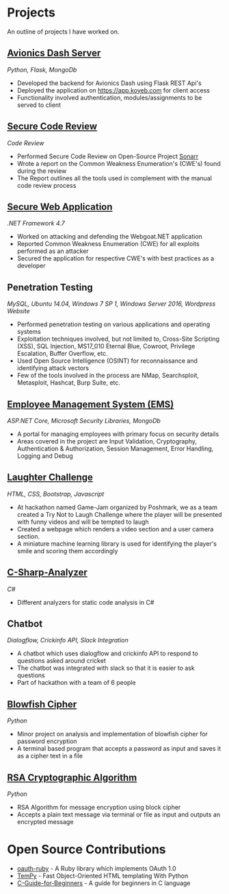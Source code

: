 # Projects
An outline of projects I have worked on.

## [Avionics Dash Server](https://github.com/iamibi/avionics-dash-server)
*Python, Flask, MongoDb*
* Developed the backend for Avionics Dash using Flask REST Api's
* Deployed the application on https://app.koyeb.com for client access
* Functionality involved authentication, modules/assignments to be served to client

## [Secure Code Review](https://github.com/iamibi/Projects/tree/Secure-Code-Review)
*Code Review*
* Performed Secure Code Review on Open-Source Project [Sonarr](https://github.com/Sonarr/Sonarr/tree/81ff4791acd49e7f557785a41506f75273a657ae)
* Wrote a report on the Common Weakness Enumeration's (CWE's) found during the review
* The Report outlines all the tools used in complement with the manual code review process

## [Secure Web Application](https://github.com/iamibi/Webgoat.NET)
*.NET Framework 4.7*
* Worked on attacking and defending the Webgoat.NET application
* Reported Common Weakness Enumeration (CWE) for all exploits performed as an attacker
* Secured the application for respective CWE's with best practices as a developer

## Penetration Testing
*MySQL, Ubuntu 14.04, Windows 7 SP 1, Windows Server 2016, Wordpress Website*
* Performed penetration testing on various applications and operating systems
* Exploitation techniques involved, but not limited to, Cross-Site Scripting (XSS), SQL Injection, MS17_010 Eternal
Blue, Cowroot, Privilege Escalation, Buffer Overflow, etc.
* Used Open Source Intelligence (OSINT) for reconnaissance and identifying attack vectors
* Few of the tools involved in the process are NMap, Searchsploit, Metasploit, Hashcat, Burp Suite, etc.

## [Employee Management System (EMS)](https://github.com/iamibi/EMS)
*ASP.NET Core, Microsoft Security Libraries, MongoDb*
* A portal for managing employees with primary focus on security details
* Areas covered in the project are Input Validation, Cryptography, Authentication & Authorization, Session Management, Error Handling, Logging and Debug

## [Laughter Challenge](https://github.com/harshmandalgi/laugh-challenge)
*HTML, CSS, Bootstrap, Javascript*
* At hackathon named Game-Jam organized by Poshmark, we as a team created a Try Not to Laugh Challenge where the player will be presented with funny videos and will be tempted to laugh
* Created a webpage which renders a video section and a user camera section.
* A miniature machine learning library is used for identifying the player's smile and scoring them accordingly

## [C-Sharp-Analyzer](https://github.com/iamibi/C-Sharp-Analyzer)
*C#*
* Different analyzers for static code analysis in C#

## Chatbot
*Dialogflow, Crickinfo API, Slack Integration*
* A chatbot which uses dialogflow and crickinfo API to respond to questions asked around cricket
* The chatbot was integrated with slack so that it is easier to ask questions
* Part of hackathon with a team of 6 people

## [Blowfish Cipher](https://github.com/iamibi/Blowfish-Cipher)
*Python*
* Minor project on analysis and implementation of blowfish cipher for password encryption
* A terminal based program that accepts a password as input and saves it as a cipher text in a file

## [RSA Cryptographic Algorithm](https://github.com/iamibi/RSA-Cryptographic-Algorithm)
*Python*
* RSA Algorithm for message encryption using block cipher
* Accepts a plain text message via terminal or file as input and outputs an encrypted message
#
# Open Source Contributions
* [oauth-ruby](https://github.com/oauth-xx/oauth-ruby) - A Ruby library which implements OAuth 1.0
* [TemPy](https://github.com/Hrabal/TemPy) - Fast Object-Oriented HTML templating With Python
* [C-Guide-for-Beginners](https://github.com/OpenGuide/C-Guide-for-Beginners) - A guide for beginners in C language
